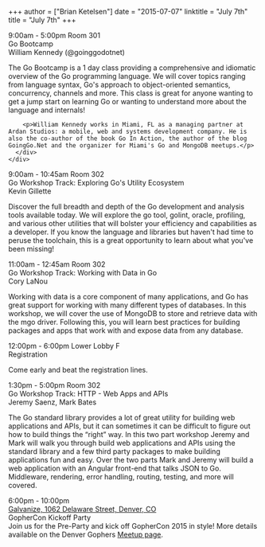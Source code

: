 +++
author = ["Brian Ketelsen"]
date = "2015-07-07"
linktitle = "July 7th"
title = "July 7th"
+++

<div id="workshop-schedule" class="tab-pane schedule-page schedule-item-tab">
  <div class="row schedule-item">
    <div class="col-md-3 schedule-item-slot">
      <span class="time">9:00am - 5:00pm</span>
      <span class="location">Room 301</span>
    </div>
    <div class="col-md-9 schedule-item-details">
      <div class="schedule-item-summary">
        <span class="title">
            Go Bootcamp
        </span>
        <div class="speaker">
          <span class="name">
            William Kennedy (@goinggodotnet)
          </span>
        </div>
      </div>
      <div class="abstract">
        <p>The Go Bootcamp is a 1 day class providing a comprehensive and idiomatic overview of the Go programming language. We will cover topics ranging from language syntax, Go's approach to object-oriented semantics, concurrency, channels and more. This class is great for anyone wanting to get a jump start on learning Go or wanting to understand more about the language and internals!</p>

        <p>William Kennedy works in Miami, FL as a managing partner at Ardan Studios: a mobile, web and systems development company. He is also the co-author of the book Go In Action, the author of the blog GoingGo.Net and the organizer for Miami's Go and MongoDB meetups.</p>
      </div>
    </div>
  </div>

  <div class="row schedule-item">
    <div class="col-md-3 schedule-item-slot">
      <span class="time">9:00am - 10:45am</span>
      <span class="location">Room 302</span>
    </div>
    <div class="col-md-9 schedule-item-details">
      <div class="schedule-item-summary">
        <span class="title">
            Go Workshop Track: Exploring Go's Utility Ecosystem 
        </span>
        <div class="speaker">
          <span class="name">
            Kevin Gillette
          </span>
        </div>
      </div>
      <div class="abstract">
        <p>Discover the full breadth and depth of the Go development and analysis tools available today. We will explore the go tool, golint, oracle, profiling, and various other utilities that will bolster your efficiency and capabilities as a developer. If you know the language and libraries but haven't had time to peruse the toolchain, this is a great opportunity to learn about what you've been missing!</p>
      </div>
    </div>
  </div>

  <div class="row schedule-item">
    <div class="col-md-3 schedule-item-slot">
      <span class="time">11:00am - 12:45am</span>
      <span class="location">Room 302</span>
    </div>
    <div class="col-md-9 schedule-item-details">
      <div class="schedule-item-summary">
        <span class="title">
            Go Workshop Track: Working with Data in Go 
        </span>
        <div class="speaker">
          <span class="name">
            Cory LaNou
          </span>
        </div>
      </div>
      <div class="abstract">
        <p>Working with data is a core component of many applications, and Go has great support for working with many different types of databases. In this workshop, we will cover the use of MongoDB to store and retrieve data with the mgo driver. Following this, you will learn best practices for building packages and apps that work with and expose data from any database.</p>
      </div>
    </div>
  </div>

  <div class="row schedule-item highlighted-schedule-item">
    <div class="col-md-3 schedule-item-slot"> 
      <span class="time">12:00pm - 6:00pm</span>
      <span class="location">Lower Lobby F</span>
    </div>
    <div class="col-md-9 schedule-item-details">
      <div class="schedule-item-summary">
        <span class="title">Registration</span>
      </div>
      <div class="abstract">
        <p>Come early and beat the registration lines.</p>
      </div>
    </div>
  </div>

  <div class="row schedule-item">
    <div class="col-md-3 schedule-item-slot">
      <span class="time">1:30pm - 5:00pm</span>
      <span class="location">Room 302</span>
    </div>
    <div class="col-md-9 schedule-item-details">
      <div class="schedule-item-summary">
        <span class="title">
            Go Workshop Track: HTTP - Web Apps and APIs 
        </span>
        <div class="speaker">
          <span class="name">
            Jeremy Saenz, Mark Bates
          </span>
        </div>
      </div>
      <div class="abstract">
        <p>The Go standard library provides a lot of great utility for building web applications and APIs, but it can sometimes it can be difficult to figure out how to build things the “right” way. In this two part workshop Jeremy and Mark will walk you through build web applications and APIs using the standard library and a few third party packages to make building applications fun and easy. Over the two parts Mark and Jeremy will build a web application with an Angular front-end that talks JSON to Go. Middleware, rendering, error handling, routing, testing, and more will covered.</p>
      </div>
    </div>
  </div>

  <div class="row schedule-item highlighted-schedule-item">
    <div class="col-md-3 schedule-item-slot">
      <span class="time">6:00pm - 10:00pm</span>
      <span class="location">
        <br />
        <a href="http://maps.google.com/maps?f=q&hl=en&q=1062+Delaware+Street%2C+Denver%2C+CO%2C+80204%2C+us">Galvanize, 1062 Delaware Street, Denver, CO</a>
      </span>
    </div>
    <div class="col-md-9 schedule-item-details">
      <div class="schedule-item-summary">
        <span class="title">
            GopherCon Kickoff Party 
        </span>
      </div>
      <div class="abstract">
        Join us for the Pre-Party and kick off GopherCon 2015 in style! More details available on the Denver Gophers <a href="http://www.meetup.com/Denver-Go-Language-User-Group/events/222335594/">Meetup page</a>.
      </div>
    </div>
  </div>
</div>

